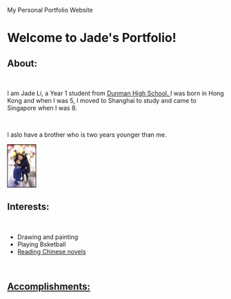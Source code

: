 My Personal Portfolio Website
<!DOCTYPE html>
<html>
<link rel="stylesheet" type="text/css" href="style.css">
<body>
  <h1>Welcome to <strong>Jade's Portfolio!</strong></h1>
  <h2>About:</h1>
  <br>
    <p>I am Jade Li, a Year 1 student from <a href="http://dunmanhigh.moe.edu.sg"> Dunman High School. </a> 
        I was born in Hong Kong and when I was 5, I moved to Shanghai to study
        and came to Singapore when I was 8.</p>
    <br>
  <p>I aslo have a brother who is two years younger than me.</p>
    <a><img src="IMG_4346.JPG" height="100" weidth="50"/></a>
    <br>
  <h2>Interests:</h2>
  <br>
    <Ul>
      <li>Drawing and painting</li>
      <li>Playing Bsketball</li>
      <a href="http://www.odonatabooks.com/categories/漫画-Comic/144"</a>
      <li>Reading Chinese novels</li>
    </ul>
    <br>
   <h2>Accomplishments:</h2>
     <p></p>
  </body>
  </html>
